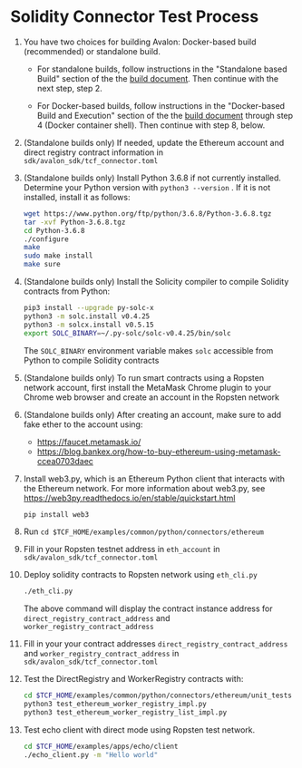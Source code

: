 # Solidity Connector Test Process

1.  You have two choices for building Avalon: Docker-based build (recommended)
    or standalone build.

    - For standalone builds, follow instructions in the
      "Standalone based Build" section of the
      the [build document](../BUILD.md#standalonebuild).
      Then continue with the next step, step 2.

    - For Docker-based builds, follow instructions in the
      "Docker-based Build and Execution" section of the
      the [build document](../BUILD.md#dockerbuild) through step 4
      (Docker container shell).
      Then continue with step 8, below.

2.  (Standalone builds only) If needed, update the Ethereum account and
    direct registry contract information in `sdk/avalon_sdk/tcf_connector.toml`

3.  (Standalone builds only) Install Python 3.6.8 if not currently installed.
    Determine your Python version with `python3 --version` .
    If it is not installed, install it as follows:

    ```bash
    wget https://www.python.org/ftp/python/3.6.8/Python-3.6.8.tgz
    tar -xvf Python-3.6.8.tgz
    cd Python-3.6.8
    ./configure
    make
    sudo make install
    make sure
    ```

4.  (Standalone builds only) Install the Solicity compiler to compile
    Solidity contracts from Python:
    ```bash
    pip3 install --upgrade py-solc-x
    python3 -m solc.install v0.4.25
    python3 -m solcx.install v0.5.15
    export SOLC_BINARY=~/.py-solc/solc-v0.4.25/bin/solc
    ```
    The `SOLC_BINARY` environment variable makes `solc` accessible
    from Python to compile Solidity contracts

5.  (Standalone builds only) To run smart contracts using a
    Ropsten network account, first install the MetaMask Chrome plugin
    to your Chrome web browser and create an account in the Ropsten network

6.  (Standalone builds only) After creating an account, make sure to add
    fake ether to the account using:

    - https://faucet.metamask.io/
    - https://blog.bankex.org/how-to-buy-ethereum-using-metamask-ccea0703daec

7.  Install web3.py, which is an Ethereum Python client that interacts
    with the Ethereum network. For more information about web3.py, see
    https://web3py.readthedocs.io/en/stable/quickstart.html

    ```bash
    pip install web3
    ```

8.  Run `cd $TCF_HOME/examples/common/python/connectors/ethereum`

9.  Fill in your Ropsten testnet address in `eth_account` in
    `sdk/avalon_sdk/tcf_connector.toml`

10. Deploy solidity contracts to Ropsten network using `eth_cli.py`

    ```bash
    ./eth_cli.py
    ```

    The above command will display the contract instance address for
    `direct_registry_contract_address` and `worker_registry_contract_address`

11. Fill in your your contract addresses
      `direct_registry_contract_address` and `worker_registry_contract_address`
      in `sdk/avalon_sdk/tcf_connector.toml`

12. Test the DirectRegistry and WorkerRegistry contracts with:
    ```bash
    cd $TCF_HOME/examples/common/python/connectors/ethereum/unit_tests
    python3 test_ethereum_worker_registry_impl.py
    python3 test_ethereum_worker_registry_list_impl.py
    ```

13. Test echo client with direct mode using Ropsten test network.
    ```bash
    cd $TCF_HOME/examples/apps/echo/client
    ./echo_client.py -m "Hello world"
    ```
